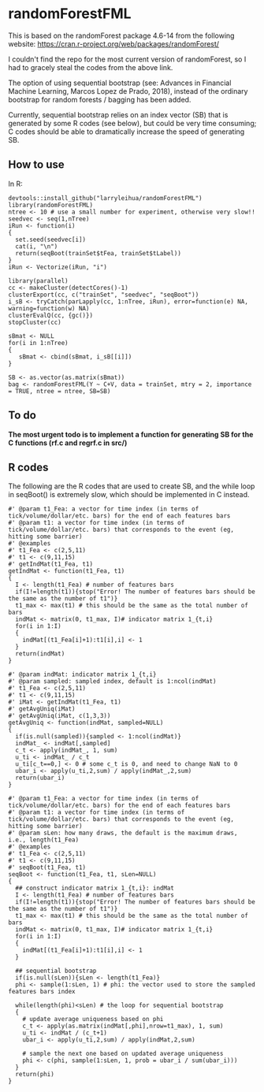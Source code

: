 # randomForestFML

This is based on the randomForest package 4.6-14 from the following website:
https://cran.r-project.org/web/packages/randomForest/

I couldn't find the repo for the most current version of randomForest, so I had to gracely steal the codes from the above link.

The option of using sequential bootstrap (see: Advances in Financial Machine Learning, Marcos Lopez de Prado, 2018),
instead of the ordinary bootstrap for random forests / bagging has been added.

Currently, sequential bootstrap relies on an index vector (SB) that is generated by some R codes (see below), but could be very time consuming; C codes should be able to
dramatically increase the speed of generating SB.

## How to use

In R:

```{r}
devtools::install_github("larryleihua/randomForestFML")
library(randomForestFML)
ntree <- 10 # use a small number for experiment, otherwise very slow!!
seedvec <- seq(1,nTree)
iRun <- function(i)
{
  set.seed(seedvec[i])
  cat(i, "\n")
  return(seqBoot(trainSet$tFea, trainSet$tLabel))
}
iRun <- Vectorize(iRun, "i")
    
library(parallel)
cc <- makeCluster(detectCores()-1)
clusterExport(cc, c("trainSet", "seedvec", "seqBoot"))
i_sB <- tryCatch(parLapply(cc, 1:nTree, iRun), error=function(e) NA, warning=function(w) NA)
clusterEvalQ(cc, {gc()})
stopCluster(cc)
    
sBmat <- NULL
for(i in 1:nTree)
{
   sBmat <- cbind(sBmat, i_sB[[i]])
}

SB <- as.vector(as.matrix(sBmat)) 
bag <- randomForestFML(Y ~ C+V, data = trainSet, mtry = 2, importance = TRUE, ntree = ntree, SB=SB)

```

## To do
__The most urgent todo is to implement a function for generating SB for the C functions (rf.c and regrf.c in src/)__


## R codes

The following are the R codes that are used to create SB, and the while loop in seqBoot() is extremely slow, which should be implemented in C instead.

```{r}
#' @param t1_Fea: a vector for time index (in terms of tick/volume/dollar/etc. bars) for the end of each features bars
#' @param t1: a vector for time index (in terms of tick/volume/dollar/etc. bars) that corresponds to the event (eg, hitting some barrier)
#' @examples
#' t1_Fea <- c(2,5,11)
#' t1 <- c(9,11,15)
#' getIndMat(t1_Fea, t1)
getIndMat <- function(t1_Fea, t1)
{
  I <- length(t1_Fea) # number of features bars
  if(I!=length(t1)){stop("Error! The number of features bars should be the same as the number of t1")}
  t1_max <- max(t1) # this should be the same as the total number of bars
  indMat <- matrix(0, t1_max, I)# indicator matrix 1_{t,i}
  for(i in 1:I)
  {
    indMat[(t1_Fea[i]+1):t1[i],i] <- 1
  }
  return(indMat)
}

#' @param indMat: indicator matrix 1_{t,i}
#' @param sampled: sampled index, default is 1:ncol(indMat)
#' t1_Fea <- c(2,5,11)
#' t1 <- c(9,11,15)
#' iMat <- getIndMat(t1_Fea, t1)
#' getAvgUniq(iMat)
#' getAvgUniq(iMat, c(1,3,3))
getAvgUniq <- function(indMat, sampled=NULL)
{
  if(is.null(sampled)){sampled <- 1:ncol(indMat)}
  indMat_ <- indMat[,sampled]
  c_t <- apply(indMat_, 1, sum)
  u_ti <- indMat_ / c_t
  u_ti[c_t==0,] <- 0 # some c_t is 0, and need to change NaN to 0
  ubar_i <- apply(u_ti,2,sum) / apply(indMat_,2,sum)
  return(ubar_i)
}

#' @param t1_Fea: a vector for time index (in terms of tick/volume/dollar/etc. bars) for the end of each features bars
#' @param t1: a vector for time index (in terms of tick/volume/dollar/etc. bars) that corresponds to the event (eg, hitting some barrier)
#' @param sLen: how many draws, the default is the maximum draws, i.e., length(t1_Fea)
#' @examples
#' t1_Fea <- c(2,5,11)
#' t1 <- c(9,11,15)
#' seqBoot(t1_Fea, t1)
seqBoot <- function(t1_Fea, t1, sLen=NULL)
{
  ## construct indicator matrix 1_{t,i}: indMat
  I <- length(t1_Fea) # number of features bars
  if(I!=length(t1)){stop("Error! The number of features bars should be the same as the number of t1")}
  t1_max <- max(t1) # this should be the same as the total number of bars
  indMat <- matrix(0, t1_max, I)# indicator matrix 1_{t,i}
  for(i in 1:I)
  {
    indMat[(t1_Fea[i]+1):t1[i],i] <- 1
  }
 
  ## sequential bootstrap
  if(is.null(sLen)){sLen <- length(t1_Fea)}
  phi <- sample(1:sLen, 1) # phi: the vector used to store the sampled features bars index
 
  while(length(phi)<sLen) # the loop for sequential bootstrap
  {
    # update average uniqueness based on phi
    c_t <- apply(as.matrix(indMat[,phi],nrow=t1_max), 1, sum)
    u_ti <- indMat / (c_t+1)
    ubar_i <- apply(u_ti,2,sum) / apply(indMat,2,sum)
   
    # sample the next one based on updated average uniqueness
    phi <- c(phi, sample(1:sLen, 1, prob = ubar_i / sum(ubar_i)))
  }
  return(phi)
}
```
